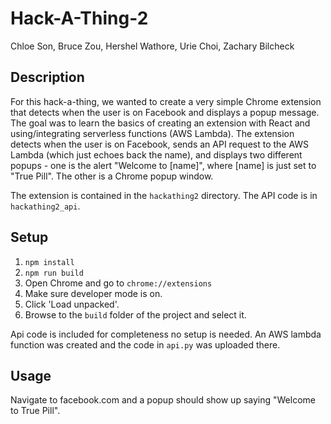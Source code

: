 # Hack-A-Thing-2
Chloe Son, Bruce Zou, Hershel Wathore, Urie Choi, Zachary Bilcheck

## Description

For this hack-a-thing, we wanted to create a very simple Chrome extension that detects when the user is on Facebook and displays a popup message. The goal was to learn the basics of creating an extension with React and using/integrating serverless functions (AWS Lambda). The extension detects when the user is on Facebook, sends an API request to the AWS Lambda (which just echoes back the name), and displays two different popups - one is the alert "Welcome to [name]", where [name] is just set to "True Pill". The other is a Chrome popup window.

The extension is contained in the `hackathing2` directory. The API code is in `hackathing2_api`.

## Setup
1. `npm install`
2. `npm run build`
3. Open Chrome and go to `chrome://extensions`
4. Make sure developer mode is on.
5. Click 'Load unpacked'.
6. Browse to the `build` folder of the project and select it.

Api code is included for completeness no setup is needed. An AWS lambda function was created and the code in `api.py` was uploaded there.

## Usage
Navigate to facebook.com and a popup should show up saying "Welcome to True Pill".

